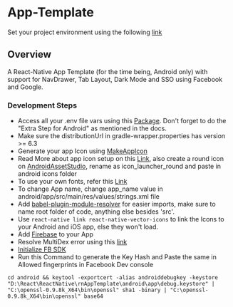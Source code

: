 # App-Template

Set your project environment using the following [link](https://reactnative.dev/docs/environment-setup)

## Overview

A React-Native App Template (for the time being, Android only) with support for NavDrawer, Tab Layout, Dark Mode and SSO using Facebook and Google.

### Development Steps

-   Access all your .env file vars using this [Package](https://github.com/luggit/react-native-config/). Don't forget to do the "Extra Step for Android" as mentioned in the docs.
-   Make sure the distributionUrl in gradle-wrapper.properties has version >= 6.3
-   Generate your app Icon using [MakeAppIcon](https://makeappicon.com/)
-   Read More about app icon setup on this [Link](https://aboutreact.com/react-native-change-app-icon/), also create a round icon on [AndroidAssetStudio](https://romannurik.github.io/AndroidAssetStudio/), rename as icon_launcher_round and paste in android icons folder
-   To use your own fonts, refer this [Link](https://medium.com/better-programming/using-custom-fonts-in-react-native-2019-289099609837)
-   To change App name, change app_name value in android/app/src/main/res/values/strings.xml file
-   Add [babel-plugin-module-resolver](https://www.npmjs.com/package/babel-plugin-module-resolver) for easier imports, make sure to name root folder of code, anything else besides 'src'.
-   Use `react-native link react-native-vector-icons` to link the Icons to your Android and iOS app, else they won't load.
-   Add [Firebase](https://rnfirebase.io/) to your App
-   Resolve MultiDex error using this [link](https://developer.android.com/studio/build/multidex)
-   [Initialize FB SDK](https://stackoverflow.com/questions/30213369/facebook-sdk-has-not-been-initialized-facebooksdk-sdkinitialize)
-   Run this Command to generate the Key Hash and Paste the same in Allowed fingerprints in Facebook Dev console

```
cd android && keytool -exportcert -alias androiddebugkey -keystore "D:\React\ReactNative\rnAppTemplate\android\app\debug.keystore" | "C:\openssl-0.9.8k_X64\bin\openssl" sha1 -binary | "C:\openssl-0.9.8k_X64\bin\openssl" base64
```
